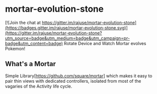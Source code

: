 # mortar-evolution-stone

[![Join the chat at https://gitter.im/rajuse/mortar-evolution-stone](https://badges.gitter.im/rajuse/mortar-evolution-stone.svg)](https://gitter.im/rajuse/mortar-evolution-stone?utm_source=badge&utm_medium=badge&utm_campaign=pr-badge&utm_content=badge)
 Rotate Device and Watch Mortar evolves Pokemon!

## What's a Mortar
Simple Library[https://github.com/square/mortar] which makes it easy to pair thin views with dedicated controllers, isolated from most of the vagaries of the Activity life cycle.
